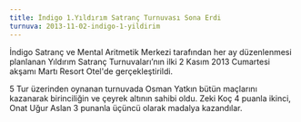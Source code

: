 ```yaml
---
title: İndigo 1.Yıldırım Satranç Turnuvası Sona Erdi
turnuva: 2013-11-02-indigo-1-yildirim
---
```


İndigo Satranç ve Mental Aritmetik Merkezi tarafından her ay düzenlenmesi planlanan Yıldırım Satranç Turnuvaları’nın ilki 2 Kasım 2013 Cumartesi akşamı Martı Resort Otel'de gerçekleştirildi.

5 Tur üzerinden oynanan turnuvada Osman Yatkın bütün maçlarını kazanarak birinciliğin ve çeyrek altının sahibi oldu. Zeki Koç 4 puanla ikinci, Onat Uğur Aslan 3 punanla üçüncü olarak madalya kazandılar.

